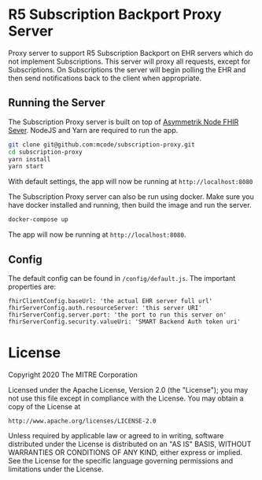 # R5 Subscription Backport Proxy Server

Proxy server to support R5 Subscription Backport on EHR servers which do not implement Subscriptions. This server will proxy all requests, except for Subscriptions. On Subscriptions the server will begin polling the EHR and then send notifications back to the client when appropriate.

## Running the Server

The Subscription Proxy server is built on top of [Asymmetrik Node FHIR Sever](https://github.com/Asymmetrik/node-fhir-server-core). NodeJS and Yarn are required to run the app.

```sh
git clone git@github.com:mcode/subscription-proxy.git
cd subscription-proxy
yarn install
yarn start
```

With default settings, the app will now be running at `http://localhost:8080`

The Subscription Proxy server can also be run using docker. Make sure you have docker installed and running, then build the image and run the server.

```./build-docker-image.bat
docker-compose up
```

The app will now be running at `http://localhost:8080`.

## Config

The default config can be found in `/config/default.js`. The important properties are:

```
fhirClientConfig.baseUrl: 'the actual EHR server full url'
fhirServerConfig.auth.resourceServer: 'this server URI'
fhirServerConfig.server.port: 'the port to run this server on'
fhirServerConfig.security.valueUri: 'SMART Backend Auth token uri'
```

# License

Copyright 2020 The MITRE Corporation

Licensed under the Apache License, Version 2.0 (the "License");
you may not use this file except in compliance with the License.
You may obtain a copy of the License at

    http://www.apache.org/licenses/LICENSE-2.0

Unless required by applicable law or agreed to in writing, software
distributed under the License is distributed on an "AS IS" BASIS,
WITHOUT WARRANTIES OR CONDITIONS OF ANY KIND, either express or implied.
See the License for the specific language governing permissions and
limitations under the License.
